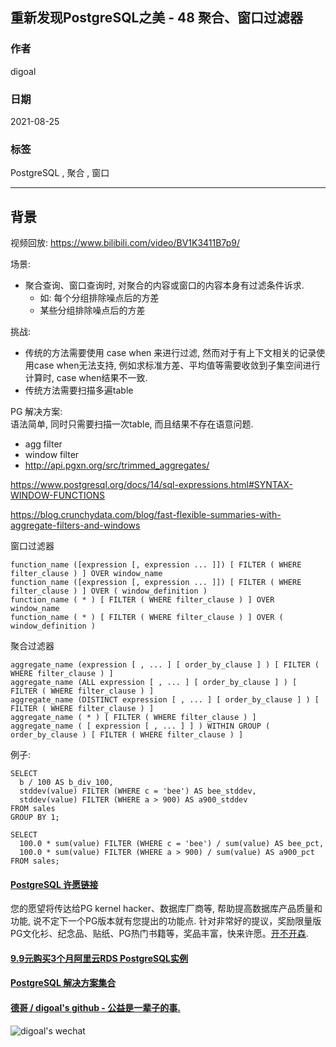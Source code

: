 ## 重新发现PostgreSQL之美 - 48 聚合、窗口过滤器  
      
### 作者      
digoal      
      
### 日期      
2021-08-25       
      
### 标签      
PostgreSQL , 聚合 , 窗口         
      
----      
      
## 背景      
视频回放: https://www.bilibili.com/video/BV1K3411B7p9/        
    
场景:     
- 聚合查询、窗口查询时, 对聚合的内容或窗口的内容本身有过滤条件诉求.  
    - 如: 每个分组排除噪点后的方差  
    - 某些分组排除噪点后的方差  
    
挑战:     
- 传统的方法需要使用 case when 来进行过滤, 然而对于有上下文相关的记录使用case when无法支持, 例如求标准方差、平均值等需要收敛到子集空间进行计算时, case when结果不一致.   
- 传统方法需要扫描多遍table  
    
    
PG 解决方案:   
语法简单, 同时只需要扫描一次table, 而且结果不存在语意问题.    
- agg filter  
- window filter   
- http://api.pgxn.org/src/trimmed_aggregates/   
  
https://www.postgresql.org/docs/14/sql-expressions.html#SYNTAX-WINDOW-FUNCTIONS  
  
https://blog.crunchydata.com/blog/fast-flexible-summaries-with-aggregate-filters-and-windows  
  
窗口过滤器  
  
```  
function_name ([expression [, expression ... ]]) [ FILTER ( WHERE filter_clause ) ] OVER window_name  
function_name ([expression [, expression ... ]]) [ FILTER ( WHERE filter_clause ) ] OVER ( window_definition )  
function_name ( * ) [ FILTER ( WHERE filter_clause ) ] OVER window_name  
function_name ( * ) [ FILTER ( WHERE filter_clause ) ] OVER ( window_definition )  
```  
  
聚合过滤器  
  
```  
aggregate_name (expression [ , ... ] [ order_by_clause ] ) [ FILTER ( WHERE filter_clause ) ]  
aggregate_name (ALL expression [ , ... ] [ order_by_clause ] ) [ FILTER ( WHERE filter_clause ) ]  
aggregate_name (DISTINCT expression [ , ... ] [ order_by_clause ] ) [ FILTER ( WHERE filter_clause ) ]  
aggregate_name ( * ) [ FILTER ( WHERE filter_clause ) ]  
aggregate_name ( [ expression [ , ... ] ] ) WITHIN GROUP ( order_by_clause ) [ FILTER ( WHERE filter_clause ) ]  
```  
  
例子:  
  
```  
SELECT   
  b / 100 AS b_div_100,  
  stddev(value) FILTER (WHERE c = 'bee') AS bee_stddev,  
  stddev(value) FILTER (WHERE a > 900) AS a900_stddev  
FROM sales  
GROUP BY 1;  
  
SELECT   
  100.0 * sum(value) FILTER (WHERE c = 'bee') / sum(value) AS bee_pct,  
  100.0 * sum(value) FILTER (WHERE a > 900) / sum(value) AS a900_pct  
FROM sales;  
```  
  
  
#### [PostgreSQL 许愿链接](https://github.com/digoal/blog/issues/76 "269ac3d1c492e938c0191101c7238216")
您的愿望将传达给PG kernel hacker、数据库厂商等, 帮助提高数据库产品质量和功能, 说不定下一个PG版本就有您提出的功能点. 针对非常好的提议，奖励限量版PG文化衫、纪念品、贴纸、PG热门书籍等，奖品丰富，快来许愿。[开不开森](https://github.com/digoal/blog/issues/76 "269ac3d1c492e938c0191101c7238216").  
  
  
#### [9.9元购买3个月阿里云RDS PostgreSQL实例](https://www.aliyun.com/database/postgresqlactivity "57258f76c37864c6e6d23383d05714ea")
  
  
#### [PostgreSQL 解决方案集合](https://yq.aliyun.com/topic/118 "40cff096e9ed7122c512b35d8561d9c8")
  
  
#### [德哥 / digoal's github - 公益是一辈子的事.](https://github.com/digoal/blog/blob/master/README.md "22709685feb7cab07d30f30387f0a9ae")
  
  
![digoal's wechat](../pic/digoal_weixin.jpg "f7ad92eeba24523fd47a6e1a0e691b59")
  
